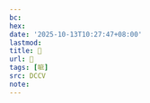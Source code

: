 ```yaml
---
bc:
hex:
date: '2025-10-13T10:27:47+08:00'
lastmod:
title: 􄂺
url: 􄂺
tags: [㖢]
src: DCCV
note:
---
```

